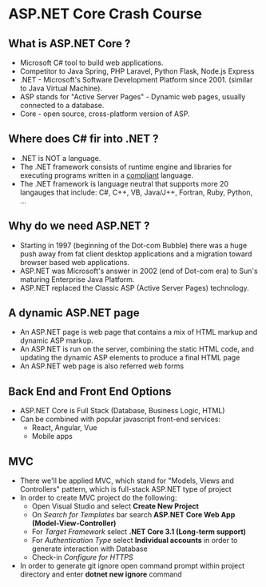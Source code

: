 # ASP.NET Core Crash Course

## What is ASP.NET Core ?

* Microsoft C# tool to build web applications.
* Competitor to Java Spring, PHP Laravel, Python Flask, Node.js Express
* .NET - Microsoft's Software Development Platform since 2001. (similar to Java Virtual Machine).
* ASP stands for "Active Server Pages" - Dynamic web pages, usually connected to a database.
* Core - open source, cross-platform version of ASP.

## Where does C# fir into .NET ?

* .NET is NOT a language.
* The .NET framework consists of runtime engine and libraries for executing
programs written in a <u>compliant</u> language.
* The .NET framework is language neutral that supports more 20 langauges that include:
C#, C++, VB, Java/J++, Fortran, Ruby, Python, ...

## Why do we need ASP.NET ?

* Starting in 1997 (beginning of the Dot-com Bubble) there was a huge push away from fat client desktop applications and a migration toward browser based web applications.
* ASP.NET was Microsoft's answer in 2002 (end of Dot-com era) to Sun's maturing Enterprise Java Platform.
* ASP.NET replaced the Classic ASP (Active Server Pages) technology.

## A dynamic ASP.NET page

* An ASP.NET page is web page that contains a mix of HTML markup and dynamic ASP markup.
* An ASP.NET is run on the server, combining the static HTML code, and updating the dynamic ASP elements to produce a final HTML page
* An ASP.NET web page is also referred web forms

## Back End and Front End Options

* ASP.NET Core is Full Stack (Database, Business Logic, HTML)
* Can be combined with popular javascript front-end services:
    * React, Angular, Vue
    * Mobile apps

## MVC

* There we'll be applied MVC, which stand for "Models, Views and Controllers" pattern,
which is full-stack ASP.NET type of project
* In order to create MVC project do the following:
	* Open Visual Studio and select <b>Create New Project</b>
	* On <i>Search for Templates</i> bar search <b>ASP.NET Core Web App (Model-View-Controller)</b>
	* For <i>Target Framework</i> select <b>.NET Core 3.1 (Long-term support)</b>
	* For <i>Authentication Type</i> select <b>Individual accounts</b> in order to generate interaction with Database
	* Check-in <i>Configure for HTTPS</i>
* In order to generate git ignore open command prompt within project directory and enter <b>dotnet new ignore</b> command